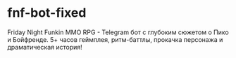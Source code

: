 # fnf-bot-fixed
Friday Night Funkin MMO RPG - Telegram бот с глубоким сюжетом о Пико и Бойфренде.  5+ часов геймплея, ритм-баттлы, прокачка персонажа и драматическая история!
